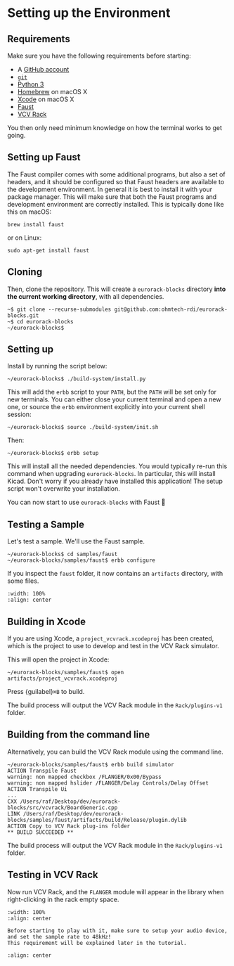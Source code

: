 # Setting up the Environment

## Requirements

Make sure you have the following requirements before starting:

- A [GitHub account](https://github.com/join)
- [`git`](https://git-scm.com/download)
- [Python 3](https://www.python.org/downloads/)
- [Homebrew](https://brew.sh) on macOS X
- [Xcode](https://developer.apple.com/xcode/) on macOS X
- [Faust](https://faust.grame.fr/downloads/)
- [VCV Rack](https://vcvrack.com/Rack)

You then only need minimum knowledge on how the terminal works to get going.


## Setting up Faust

The Faust compiler comes with some additional programs, but also a set of headers, and it should be configured so
that Faust headers are available to the development environment.
In general it is best to install it with your package manager. This will make sure that both
the Faust programs and development environment are correctly installed.
This is typically done like this on macOS:

```
brew install faust
```

or on Linux:

```
sudo apt-get install faust
```


## Cloning

Then, clone the repository. This will create a `eurorack-blocks` directory **into the current working directory**, with all dependencies.


```shell-session
~$ git clone --recurse-submodules git@github.com:ohmtech-rdi/eurorack-blocks.git
~$ cd eurorack-blocks
~/eurorack-blocks$
```


## Setting up

Install by running the script below:

```shell-session
~/eurorack-blocks$ ./build-system/install.py
```

This will add the `erbb` script to your `PATH`, but the `PATH` will be set only for new terminals.
You can either close your current terminal and open a new one, or source the `erbb` environment
explicitly into your current shell session:

```shell-session
~/eurorack-blocks$ source ./build-system/init.sh
```

Then:

```shell-session
~/eurorack-blocks$ erbb setup
```

This will install all the needed dependencies. You would typically re-run this command when
upgrading `eurorack-blocks`.
In particular, this will install Kicad. Don't worry if you already have installed this
application! The setup script won't overwrite your installation.

You can now start to use `eurorack-blocks` with Faust 🎉


## Testing a Sample

Let's test a sample. We'll use the Faust sample.

```shell-session
~/eurorack-blocks$ cd samples/faust
~/eurorack-blocks/samples/faust$ erbb configure
```

If you inspect the `faust` folder, it now contains an `artifacts` directory, with some files.

```{image} setup-configure.png
:width: 100%
:align: center
```

## Building in Xcode

If you are using Xcode, a `project_vcvrack.xcodeproj` has been created,
which is the project to use to develop and test in the VCV Rack simulator.

This will open the project in Xcode:

```shell-session
~/eurorack-blocks/samples/faust$ open artifacts/project_vcvrack.xcodeproj
```

Press {guilabel}`⌘B` to build.

The build process will output the VCV Rack module in the `Rack/plugins-v1` folder.

## Building from the command line

Alternatively, you can build the VCV Rack module using the command line.

```shell-session
~/eurorack-blocks/samples/faust$ erbb build simulator
ACTION Transpile Faust
warning: non mapped checkbox /FLANGER/0x00/Bypass
warning: non mapped hslider /FLANGER/Delay Controls/Delay Offset
ACTION Transpile Ui
...
CXX /Users/raf/Desktop/dev/eurorack-blocks/src/vcvrack/BoardGeneric.cpp
LINK /Users/raf/Desktop/dev/eurorack-blocks/samples/faust/artifacts/build/Release/plugin.dylib
ACTION Copy to VCV Rack plug-ins folder
** BUILD SUCCEEDED **
```

The build process will output the VCV Rack module in the `Rack/plugins-v1` folder.

## Testing in VCV Rack

Now run VCV Rack, and the `FLANGER` module will appear in the library when right-clicking
in the rack empty space.

```{image} setup-rack.png
:width: 100%
:align: center
```

```{important}
Before starting to play with it, make sure to setup your audio device,
and set the sample rate to 48kHz!
This requirement will be explained later in the tutorial.
```

```{image} setup-rack-audio.png
:align: center
```
